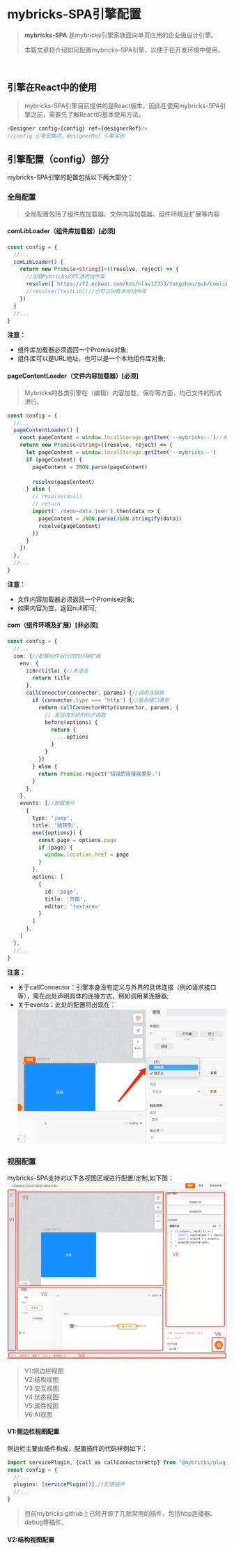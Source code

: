 # mybricks-SPA引擎配置

>**mybricks-SPA** 是mybricks引擎家族面向单页应用的企业级设计引擎。
>
>本篇文章将介绍如何配置mybricks-SPA引擎，以便于在开发环境中使用。
>

<br/>

## 引擎在React中的使用
> mybricks-SPA引擎目前提供的是React版本，因此在使用mybricks-SPA引擎之前，需要先了解React的基本使用方法。

```typescript jsx
<Designer config={config} ref={designerRef}/>
//config 引擎配置项，designerRef 引擎实例
```


## 引擎配置（config）部分
mybricks-SPA引擎的配置包括以下两大部分：
### 全局配置
> 全局配置包括了组件库加载器、文件内容加载器、组件环境及扩展等内容

#### comLibLoader（组件库加载器）[必须]
```typescript jsx
const config = {
  //...
  comLibLoader() {
    return new Promise<string[]>((resolve, reject) => {
      //加载Mybricks的PC通用组件库
      resolve([`https://f2.eckwai.com/kos/nlav12333/fangzhou/pub/comlibs/5665_1.1.12/2023-03-31_12-19-17/edit.js`])
      //resolve([testLib])//也可以加载本地组件库
    })
  }
  //...
}
```

**注意：** 
- 组件库加载器必须返回一个Promise对象;
- 组件库可以是URL地址，也可以是一个本地组件库对象;

#### pageContentLoader（文件内容加载器）[必须]
> Mybricks的各类引擎在（编辑）内容加载、保存等方面，均已文件的形式进行。
```typescript jsx
const config = {
  //...
  pageContentLoader() {
    const pageContent = window.localStorage.getItem('--mybricks--')//本例中，直接从本地存储中加载
    return new Promise<string>((resolve, reject) => {
      let pageContent = window.localStorage.getItem('--mybricks--')
      if (pageContent) {
        pageContent = JSON.parse(pageContent)

        resolve(pageContent)
      } else {
        // resolve(null)
        // return
        import('./demo-data.json').then(data => {
          pageContent = JSON.parse(JSON.stringify(data))
          resolve(pageContent)
        })
      }
    })
  },
  //...
}
```

**注意：**
- 文件内容加载器必须返回一个Promise对象;
- 如果内容为空，返回null即可;


#### com（组件环境及扩展）[非必须]

```typescript jsx
const config = {
  //...
  com: {//配置组件运行时的环境扩展
    env: {
      i18n(title) {//多语言
        return title
      },
      callConnector(connector, params) {//调用连接器
        if (connector.type === 'http') {//服务接口类型
          return callConnectorHttp(connector, params, {
            // 发送请求前的钩子函数
            before(options) {
              return {
                ...options
              }
            }
          })
        } else {
          return Promise.reject('错误的连接器类型.')
        }
      },
    },
    events: [//配置事件
      {
        type: 'jump',
        title: '跳转到',
        exe({options}) {
          const page = options.page
          if (page) {
            window.location.href = page
          }
        },
        options: [
          {
            id: 'page',
            title: '页面',
            editor: 'textarea'
          }
        ]
      },
    ]
  },
  //...
}
```

**注意：**
- 关于callConnector：引擎本身没有定义与外界的具体连接（例如请求接口等），需在此处声明具体的连接方式，例如调用某连接器;
- 关于events：此处的配置将出现在：
![img_6.png](img_6.png)


### 视图配置<br/>
mybricks-SPA支持对以下各视图区域进行配置/定制,如下图：<br/>
<img src="./img_5.png" style="width:700px"/><br/>
>V1:侧边栏视图<br/>
>V2:结构视图<br/>
>V3:交互视图<br/>
>V4:状态视图<br/>
>V5:属性视图<br/>
>V6:AI视图<br/>

#### V1:侧边栏视图配置
侧边栏主要由插件构成，配置插件的代码样例如下：
```typescript jsx
import servicePlugin, {call as callConnectorHttp} from "@mybricks/plugin-connector-http";
const config = {
  //...
  plugins: [servicePlugin()],//配置插件
  //...
}
```
> 目前mybricks github上已经开源了几款常用的插件，包括http连接器、debug等插件。

#### V2:结构视图配置
